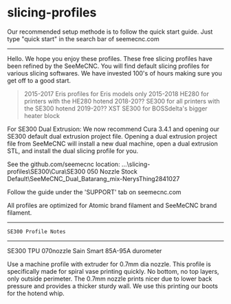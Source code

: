# slicing-profiles


Our recommended setup methode is to follow the quick start guide. Just type "quick start" in the search bar of seemecnc.com

___________________________________________________________
Hello.  We hope you enjoy these profiles.  These free slicing profiles have been refined by the SeeMeCNC.  You will find default slicing profiles for various slicing softwares.  We have invested 100's of hours making sure you get off to a good start. 


> 2015-2017 Eris profiles for Eris models only
> 2015-2018 HE280 for printers with the HE280 hotend
> 2018-20?? SE300 for all printers with the SE300 hotend
> 2019-20?? XST SE300 for BOSSdelta's bigger heater block


For SE300 Dual Extrusion:
We now recommend Cura 3.4.1 and opening our SE300 default dual extrusion project file.  Opening a dual extrusion project file from SeeMeCNC will install a new dual machine, open a dual extrusion STL, and install the dual slicing profile for you.

See the github.com/seemecnc location: ...\slicing-profiles\SE300\Cura\SE300 050 Nozzle Stock Default\SeeMeCNC_Dual_Batarang_mix-NerysThing2841027

Follow the guide under the 'SUPPORT' tab on seemecnc.com

All profiles are optimized for Atomic brand filament and SeeMeCNC brand filament.



--------------------------
    SE300 Profile Notes
--------------------------

SE300 TPU 070nozzle Sain Smart 85A-95A durometer

Use a machine profile with extruder for 0.7mm dia nozzle. This profile is specifically made for spiral vase printing quickly. No bottom, no top layers, only outside perimeter. The 0.7mm nozzle prints nicer due to lower back pressure and provides a thicker sturdy wall. We use this printing our boots for the hotend whip.

